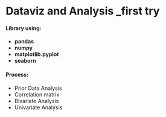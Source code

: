 # Dataviz and Analysis _first try



#### Library using:

+ **pandas**
+  **numpy**
+ **matplotlib.pyplot**
+  **seaborn** 



#### Process:

+ Prior Data Analysis
+ Correlation matrix
+ Bivariate Analysis
+ Univariate Analysis
